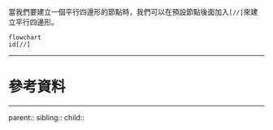當我們要建立一個平行四邊形的節點時，我們可以在預設節點後面加入`[//]`來建立平行四邊形。
```Mermaid
flowchart
id[//]
```

- - -
# 參考資料

- - -
parent::
sibling::
child::